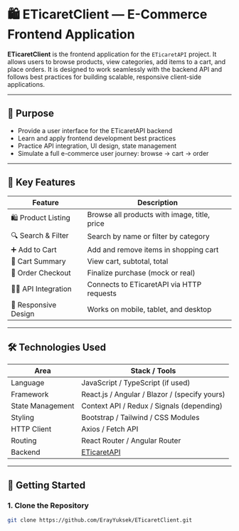# 🛍️ ETicaretClient — E-Commerce Frontend Application

**ETicaretClient** is the frontend application for the `ETicaretAPI` project. It allows users to browse products, view categories, add items to a cart, and place orders. It is designed to work seamlessly with the backend API and follows best practices for building scalable, responsive client-side applications.

---

## 🎯 Purpose

- Provide a user interface for the ETicaretAPI backend
- Learn and apply frontend development best practices
- Practice API integration, UI design, state management
- Simulate a full e-commerce user journey: browse → cart → order

---

## 🧠 Key Features

| Feature                     | Description                                              |
|-----------------------------|----------------------------------------------------------|
| 🛍️ Product Listing         | Browse all products with image, title, price             |
| 🔍 Search & Filter          | Search by name or filter by category                    |
| ➕ Add to Cart              | Add and remove items in shopping cart                   |
| 🛒 Cart Summary             | View cart, subtotal, total                              |
| 🧾 Order Checkout           | Finalize purchase (mock or real)                        |
| 🧑‍💻 API Integration        | Connects to ETicaretAPI via HTTP requests               |
| 📱 Responsive Design        | Works on mobile, tablet, and desktop                    |

---

## 🛠️ Technologies Used

| Area              | Stack / Tools                                    |
|-------------------|--------------------------------------------------|
| Language          | JavaScript / TypeScript (if used)                |
| Framework         | React.js / Angular / Blazor / (specify yours)    |
| State Management  | Context API / Redux / Signals (depending)        |
| Styling           | Bootstrap / Tailwind / CSS Modules               |
| HTTP Client       | Axios / Fetch API                                |
| Routing           | React Router / Angular Router                    |
| Backend           | [ETicaretAPI](https://github.com/ErayYuksek/ETicaretAPI) |

---

## 🚀 Getting Started

### 1. Clone the Repository

```bash
git clone https://github.com/ErayYuksek/ETicaretClient.git
